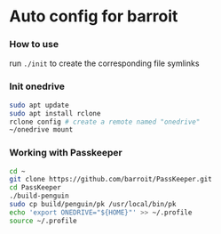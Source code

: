 # Auto config for barroit

### How to use

run `./init` to create the corresponding file symlinks

### Init onedrive

```bash
sudo apt update
sudo apt install rclone
rclone config # create a remote named "onedrive"
~/onedrive mount
```

### Working with Passkeeper

```bash
cd ~
git clone https://github.com/barroit/PassKeeper.git
cd PassKeeper
./build-penguin
sudo cp build/penguin/pk /usr/local/bin/pk
echo 'export ONEDRIVE="${HOME}"' >> ~/.profile
source ~/.profile
```

